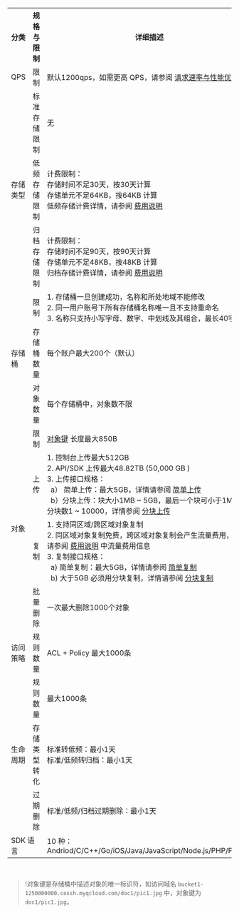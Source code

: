 <table>
    <tr>
        <th>分类</th> 
        <th>规格与限制</th> 
    			<th>详细描述</th> 
   </tr>
    <tr>
        <td>QPS</td>
    			<td>限制</td>
    			<td>默认1200qps，如需更高 QPS，请参阅 <a href="/document/product/436/13653">请求速率与性能优化</a> </td>
    </tr>
    	 <tr>
        <td rowspan="3">存储类型</td>
    			<td>标准存储限制</td>
    			<td>无</td>
    </tr>
    	 <tr>
        <td>低频存储限制</td>
    			<td>计费限制：<br>存储时间不足30天，按30天计算<br>存储单元不足64KB，按64KB 计算<br>低频存储计费详情，请参阅 <a href="https://cloud.tencent.com/document/product/436/6239">费用说明</a></td>
    </tr>
    	 <tr>
        <td>归档存储限制</td>
    			<td>计费限制：<br>存储时间不足90天，按90天计算<br>存储单元不足48KB，按48KB 计算<br>归档存储计费详情，请参阅 <a href="https://cloud.tencent.com/document/product/572/8736">费用说明</a></td>				
    </tr>
     <tr>
        <td rowspan="3">存储桶</td>
    			<td>限制</td>
    			<td>1. 存储桶一旦创建成功，名称和所处地域不能修改<br>2. 同一用户账号下所有存储桶名称唯一且不支持重命名<br>3. 名称只支持小写字母、数字、中划线及其组合，最长40字符</td>
     </tr>
    	 <tr>
    			<td> 存储桶数量</td>
    			<td>每个账户最大200个（默认）</td>
    		</tr>
    			<td> 对象数量</td>
    			<td> 每个存储桶中，对象数不限</td>
    		<tr>
    			<td rowspan="4">对象</td>
    			<td>限制</td>
					<td ><a href="#add">对象键</a> 长度最大850B </td>
    		</tr>
    			<tr>
    			<td>上传</td>
    			<td>1. 控制台上传最大512GB<br>2. API/SDK 上传最大48.82TB (50,000 GB )<br>3. 上传接口规格：<br>&nbsp;&nbsp;a） 简单上传：最大5GB，详情请参阅 <a href="https://cloud.tencent.com/document/product/436/14113">简单上传</a> <br>&nbsp;&nbsp;b）分块上传：块大小1MB ~ 5GB，最后一个块可小于1MB，分块数1 ~ 10000，详情参阅 <a href="https://cloud.tencent.com/document/product/436/14112">分块上传</a></td>
    		</tr>
    		<tr>
    			<td >复制</td>
    			<td >1. 支持同区域/跨区域对象复制<br>2. 同区域对象复制免费，跨区域对象复制会产生流量费用，详情请参阅 <a href="https://cloud.tencent.com/document/product/436/6239">费用说明</a> 中流量费用信息  <br>3. 复制接口规格：<br>&nbsp;&nbsp;a) 简单复制：最大5GB，详情请参阅 <a href="https://cloud.tencent.com/document/product/436/14117">简单复制</a><br>&nbsp;&nbsp;b) 大于5GB 必须用分块复制，详情请参阅 <a href="https://cloud.tencent.com/document/product/436/14118">分块复制</a></td>
    		</tr>
    		<tr>
    			<td>批量删除</td>
    			<td>一次最大删除1000个对象</td>
    		</tr>
    		 <tr>
    			<td >访问策略</td>
    			<td >规则数量</td>
    			<td >ACL + Policy 最大1000条</td>
    		</tr>
    		<tr>
    			<td rowspan="3">生命周期</td>
    			<td>规则数量</td>
    			<td >最大1000条</td>
    		</tr>
    		<tr>
    			<td >存储类型转化</td>
    			<td >标准转低频：最小1天<br>标准/低频转归档：最小1天 </td>
    		</tr>
    		 <tr>
    			<td >过期删除</td>
    			<td >标准/低频/归档过期删除：最小1天</td>
    		</tr>         
    		<tr>
    			<td colspan="2">SDK 语言</td>
    			<td >10 种：<br>Andriod/C/C++/Go/iOS/Java/JavaScript/Node.js/PHP/Python</td>
    </tr>
</table>

<a id="add">&nbsp;</a><!-- 定义锚点 --> 
>!对象键是存储桶中描述对象的唯一标识符，如访问域名 `bucket1-1250000000.cossh.myqcloud.com/doc1/pic1.jpg` 中，对象键为`doc1/pic1.jpg`。
